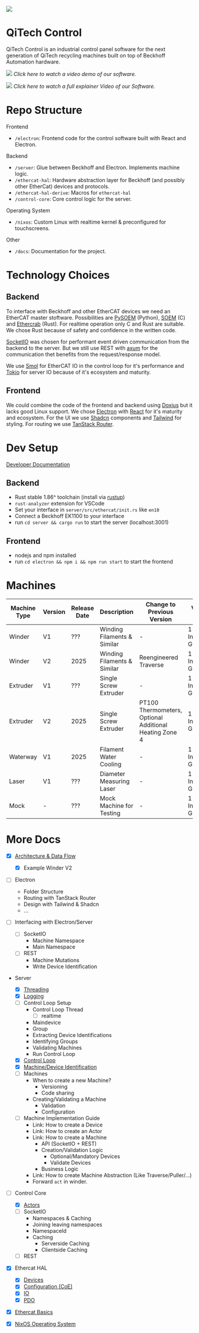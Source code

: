 ![](./docs/assets/github-banner.png)

# QiTech Control

QiTech Control is an industrial control panel software for the next generation of QiTech recycling machines built on top of Beckhoff Automation hardware.

[![](https://img.youtube.com/vi/KI3YeBwfV-s/maxresdefault.jpg)](https://www.youtube.com/watch?v=KI3YeBwfV-s)
*Click here to watch a video demo of our software.*

[![](https://img.youtube.com/vi/55egCAkQgyM/maxresdefault.jpg)](https://youtu.be/55egCAkQgyM) 
*Click here to watch a full explainer Video of our Software.*

# Repo Structure

Frontend

- `/electron`: Frontend code for the control software built with React and Electron.

Backend

- `/server`: Glue between Beckhoff and Electron. Implements machine logic.
- `/ethercat-hal`: Hardware abstraction layer for Beckhoff (and possibly other EtherCat) devices and protocols.
- `/ethercat-hal-derive`: Macros for `ethercat-hal`
- `/control-core`: Core control logic for the server.

Operating System

- `/nixos`: Custom Linux with realtime kernel & preconfigured for touchscreens.

Other

- `/docs`: Documentation for the project.

# Technology Choices

## Backend

To interface with Beckhoff and other EtherCAT devices we need an EtherCAT master stoftware. Possibilities are [PySOEM](https://github.com/bnjmnp/pysoem) (Python), [SOEM](https://github.com/OpenEtherCATsociety/SOEM) (C) and [Ethercrab](https://github.com/ethercrab-rs/ethercrab) (Rust). For realtime operation only C and Rust are suitable. We chose Rust because of safety and confidence in the written code.

[SocketIO](https://socket.io/) was chosen for performant event driven communication from the backend to the server. But we still use REST with [axum](https://docs.rs/axum/latest/axum/) for the communication thet benefits from the request/response model.

We use [Smol](https://github.com/smol-rs/smol) for EtherCAT IO in the control loop for it's performance and [Tokio](https://tokio.rs/) for server IO because of it's ecosystem and maturity.

## Frontend

We could combine the code of the frontend and backend using [Doxius](https://dioxuslabs.com/) but it lacks good Linux support. We chose [Electron](https://www.electronjs.org/) with [React](https://react.dev/) for it's maturity and ecosystem. For the UI we use [Shadcn](https://ui.shadcn.com/) components and [Tailwind](https://tailwindcss.com/) for styling. For routing we use [TanStack Router](https://tanstack.com/router/v1).

# Dev Setup

[Developer Documentation](./docs/developer-docs/)

## Backend

- Rust stable 1.86^ toolchain (install via [rustup](https://rustup.rs/))
- `rust-analyzer` extension for VSCode
- Set your interface in `server/src/ethercat/init.rs` like `en10`
- Connect a Beckhoff EK1100 to your interface
- run `cd server && cargo run` to start the server (localhost:3001)

## Frontend

- nodejs and npm installed
- run `cd electron && npm i && npm run start` to start the frontend

# Machines

| Machine Type | Version | Release Date | Description                 | Change to Previous Version                             | Vendor ID                  | Machine ID | Implemented | Docs                            |
| ------------ | ------- | ------------ | --------------------------- | ------------------------------------------------------ | -------------------------- | ---------- | ----------- | ------------------------------- |
| Winder       | V1      | ???          | Winding Filaments & Similar | -                                                      | 1 (Qitech Industries GmbH) | 1          | Reserved    | -                               |
| Winder       | V2      | 2025         | Winding Filaments & Similar | Reengineered Traverse                                  | 1 (Qitech Industries GmbH) | 2          | Yes         | [](./docs/machines/winder-1.md) |
| Extruder     | V1      | ???          | Single Screw Extruder       | -                                                      | 1 (Qitech Industries GmbH) | 3          | Reserved    | -                               |
| Extruder     | V2      | 2025         | Single Screw Extruder       | PT100 Thermometers, Optional Additional Heating Zone 4 | 1 (Qitech Industries GmbH) | 4          | Yes         |                                 |
| Waterway     | V1      | 2025         | Filament Water Cooling      | -                                                      | 1 (Qitech Industries GmbH) | 5          | In Progress     |                                 |
| Laser        | V1      | ???          | Diameter Measuring Laser    | -                                                      | 1 (Qitech Industries GmbH) | 6          | Yes         |                                 |
| Mock         | -       | ???          | Mock Machine for Testing    | -                                                      | 1 (Qitech Industries GmbH) | 7          | Yes         | -                               |

# More Docs

- [x] [Architecture & Data Flow](./docs/architecture-overview.md)

  - [x] Example Winder V2

- [ ] Electron

  - Folder Structure
  - Routing with TanStack Router
  - Design with Tailwind & Shadcn
  - ...

- [ ] Interfacing with Electron/Server

  - [ ] SocketIO
    - Machine Namespace
    - Main Namespace
  - [ ] REST
    - Machine Mutations
    - Write Device Identification

- Server

  - [x] [Threading](./docs/control-loop.md)
  - [x] [Logging](./docs/logging.md)
  - [ ] Control Loop Setup
    - Control Loop Thread
      - [ ] realtime
    - Maindevice
    - Group
    - Extracting Device Identifications
    - Identifying Groups
    - Validating Machines
    - Run Control Loop
  - [x] [Control Loop](./docs/control-loop.md)
  - [x] [Machine/Device Identification](./docs/identification.md)
  - [ ] Machines
    - When to create a new Machine?
      - Versioning
      - Code sharing
    - Creating/Validating a Machine
      - Validation
      - Configuration
  - [ ] Machine Implementation Guide
    - Link: How to create a Device
    - Link: How to create an Actor
    - Link: How to create a Machine
      - API (SocketIO + REST)
      - Creation/Validation Logic
        - Optional/Mandatory Devices
        - Validate Devices
      - Business Logic
    - Link: How to create Machine Abstraction (Like Traverse/Puller/...)
    - Forward `act` in winder.

- [ ] Control Core

  - [x] [Actors](./docs/actors.md)
  - [ ] SocketIO
    - Namespaces & Caching
    - Joining leaving namespaces
    - NamespaceId
    - Caching
      - Serverside Caching
      - Clientside Caching
  - [ ] REST

- [x] Ethercat HAL

  - [x] [Devices](./docs/devices.md)
  - [x] [Configuration (CoE)](./docs/coe.md)
  - [x] [IO](./docs/io.md)
  - [x] [PDO](./docs/pdo.md)

- [x] [Ethercat Basics](./docs/ethercat-basics.md)

- [x] [NixOS Operating System](./docs/nixos/README.md)
